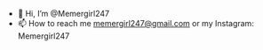 - 👋 Hi, I’m @Memergirl247
- 📫 How to reach me memergirl247@gmail.com or my 
Instagram: Memergirl247

<!---
Memergirl247/Memergirl247 is a ✨ special ✨ repository because its `README.md` (this file) appears on your GitHub profile.
You can click the Preview link to take a look at your changes.
--->
